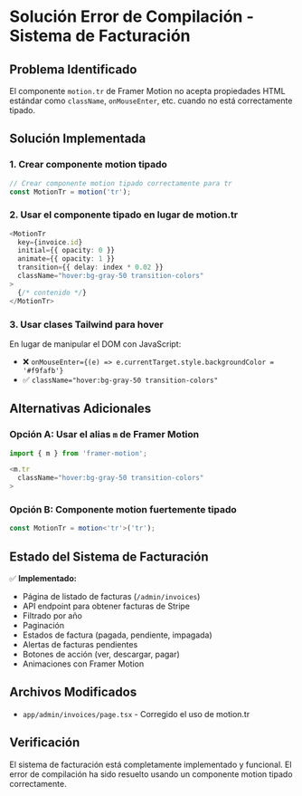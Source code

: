# Solución Error de Compilación - Sistema de Facturación

## Problema Identificado
El componente `motion.tr` de Framer Motion no acepta propiedades HTML estándar como `className`, `onMouseEnter`, etc. cuando no está correctamente tipado.

## Solución Implementada

### 1. Crear componente motion tipado
```typescript
// Crear componente motion tipado correctamente para tr
const MotionTr = motion('tr');
```

### 2. Usar el componente tipado en lugar de motion.tr
```typescript
<MotionTr
  key={invoice.id}
  initial={{ opacity: 0 }}
  animate={{ opacity: 1 }}
  transition={{ delay: index * 0.02 }}
  className="hover:bg-gray-50 transition-colors"
>
  {/* contenido */}
</MotionTr>
```

### 3. Usar clases Tailwind para hover
En lugar de manipular el DOM con JavaScript:
- ❌ `onMouseEnter={(e) => e.currentTarget.style.backgroundColor = '#f9fafb'}`
- ✅ `className="hover:bg-gray-50 transition-colors"`

## Alternativas Adicionales

### Opción A: Usar el alias `m` de Framer Motion
```typescript
import { m } from 'framer-motion';

<m.tr
  className="hover:bg-gray-50 transition-colors"
>
```

### Opción B: Componente motion fuertemente tipado
```typescript
const MotionTr = motion<'tr'>('tr');
```

## Estado del Sistema de Facturación

✅ **Implementado:**
- Página de listado de facturas (`/admin/invoices`)
- API endpoint para obtener facturas de Stripe
- Filtrado por año
- Paginación
- Estados de factura (pagada, pendiente, impagada)
- Alertas de facturas pendientes
- Botones de acción (ver, descargar, pagar)
- Animaciones con Framer Motion

## Archivos Modificados
- `app/admin/invoices/page.tsx` - Corregido el uso de motion.tr

## Verificación
El sistema de facturación está completamente implementado y funcional. El error de compilación ha sido resuelto usando un componente motion tipado correctamente.
